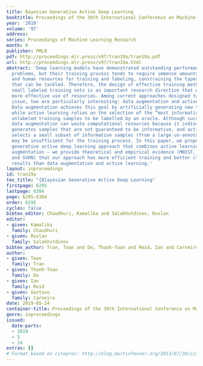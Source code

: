 ```yaml
---
title: Bayesian Generative Active Deep Learning
booktitle: Proceedings of the 36th International Conference on Machine Learning
year: '2019'
volume: '97'
address: 
series: Proceedings of Machine Learning Research
month: 0
publisher: PMLR
pdf: http://proceedings.mlr.press/v97/tran19a/tran19a.pdf
url: http://proceedings.mlr.press/v97/tran19a.html
abstract: 'Deep learning models have demonstrated outstanding performance in several
  problems, but their training process tends to require immense amounts of computational
  and human resources for training and labeling, constraining the types of problems
  that can be tackled. Therefore, the design of effective training methods that require
  small labeled training sets is an important research direction that will allow a
  more effective use of resources. Among current approaches designed to address this
  issue, two are particularly interesting: data augmentation and active learning.
  Data augmentation achieves this goal by artificially generating new training points,
  while active learning relies on the selection of the “most informative” subset of
  unlabeled training samples to be labelled by an oracle. Although successful in practice,
  data augmentation can waste computational resources because it indiscriminately
  generates samples that are not guaranteed to be informative, and active learning
  selects a small subset of informative samples (from a large un-annotated set) that
  may be insufficient for the training process. In this paper, we propose a Bayesian
  generative active deep learning approach that combines active learning with data
  augmentation – we provide theoretical and empirical evidence (MNIST, CIFAR-$\{10,100\}$,
  and SVHN) that our approach has more efficient training and better classification
  results than data augmentation and active learning.'
layout: inproceedings
id: tran19a
tex_title: "{B}ayesian Generative Active Deep Learning"
firstpage: 6295
lastpage: 6304
page: 6295-6304
order: 6295
cycles: false
bibtex_editor: Chaudhuri, Kamalika and Salakhutdinov, Ruslan
editor:
- given: Kamalika
  family: Chaudhuri
- given: Ruslan
  family: Salakhutdinov
bibtex_author: Tran, Toan and Do, Thanh-Toan and Reid, Ian and Carneiro, Gustavo
author:
- given: Toan
  family: Tran
- given: Thanh-Toan
  family: Do
- given: Ian
  family: Reid
- given: Gustavo
  family: Carneiro
date: 2019-05-24
container-title: Proceedings of the 36th International Conference on Machine Learning
genre: inproceedings
issued:
  date-parts:
  - 2019
  - 5
  - 24
extras: []
# Format based on citeproc: http://blog.martinfenner.org/2013/07/30/citeproc-yaml-for-bibliographies/
---
```

